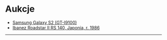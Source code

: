 # Aukcje #

  - [Samsung Galaxy S2 (GT-I9100)](http://hopbit.github.io/my-allegro/samsung-galaxy-tab-2/)
  - [Ibanez Roadstar II RS 140, Japonia, r. 1986](http://hopbit.github.io/my-allegro/ibanez-roadstar-II-rs-140-japan-1986/)


---

